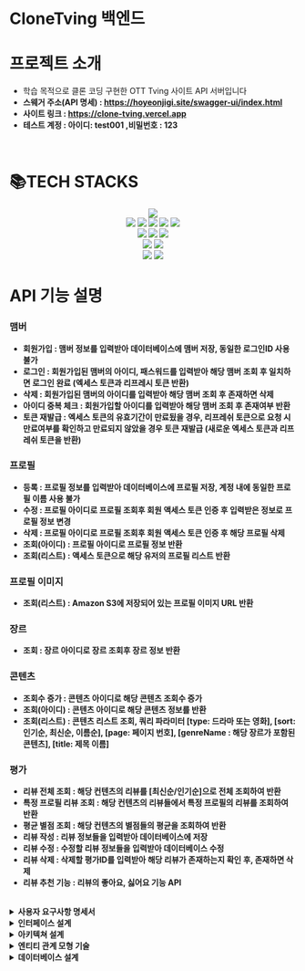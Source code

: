 # CloneTving 백엔드

# 프로젝트 소개
- 학습 목적으로 클론 코딩 구현한 OTT Tving 사이트 API 서버입니다
- <b> 스웨거 주소(API 명세) : https://hoyeonjigi.site/swagger-ui/index.html </b>
- <b> 사이트 링크 : https://clone-tving.vercel.app </b>
- <b> 테스트 계정 : 아이디: test001 ,비밀번호 : 123

<br>

<div>
<h1>📚TECH STACKS</h1></div>
<div align=center> 
  <img src="https://img.shields.io/badge/java-007396?style=for-the-badge&logo=java&logoColor=white"> 
  <br>
  <img src="https://img.shields.io/badge/spring-6DB33F?style=for-the-badge&logo=spring&logoColor=white"/>
  <img src="https://img.shields.io/badge/springboot-6DB33F?style=for-the-badge&logo=springboot&logoColor=white"/>
  <img src="https://img.shields.io/badge/jpa-003545?style=for-the-badge&logo=jpa&logoColor=white"/>
  <img src="https://img.shields.io/badge/springdatajpa-6DB33F?style=for-the-badge&logo=springdatajpa&logoColor=white"/>
  <img src="https://img.shields.io/badge/springsecurity-6DB33F?style=for-the-badge&logo=springsecurity&logoColor=white"/>
  <br>
  <img src="https://img.shields.io/badge/mysql-4479A1?style=for-the-badge&logo=mysql&logoColor=white"/>
  <img src="https://img.shields.io/badge/redis-FF4438?style=for-the-badge&logo=redis&logoColor=white"/>
  <img src="https://img.shields.io/badge/querydsl-4169E1?style=for-the-badge&logo=querydsl&logoColor=white"/>
  <br>
  <img src="https://img.shields.io/badge/amazonec2-FF9900?style=for-the-badge&logo=amazonec2&logoColor=white"/>
  <img src="https://img.shields.io/badge/amazons3-569A31?style=for-the-badge&logo=amazonec2&logoColor=white"/>
  <br>
  <img src="https://img.shields.io/badge/git-F05032?style=for-the-badge&logo=git&logoColor=white"/>
  <img src="https://img.shields.io/badge/github-181717?style=for-the-badge&logo=github&logoColor=white"/>
  <br>
</div>

# API 기능 설명 
### 맴버
- 회원가입 : 맴버 정보를 입력받아 데이터베이스에 맴버 저장, 동일한 로그인ID 사용 불가
- 로그인 : 회원가입된 맴버의 아이디, 패스워드를 입력받아 해당 맴버 조회 후 일치하면 로그인 완료 (엑세스 토큰과 리프레시 토큰 반환)
- 삭제 : 회원가입된 맴버의 아이디를 입력받아 해당 맴버 조회 후 존재하면 삭제
- 아이디 중복 체크 : 회원가입할 아이디를 입력받아 해당 맴버 조회 후 존재여부 반환
- 토큰 재발급 : 엑세스 토큰의 유효기간이 만료됬을 경우, 리프레쉬 토큰으로 요청 시 만료여부를 확인하고 만료되지 않았을 경우 토큰 재발급 (새로운 엑세스 토큰과 리프레쉬 토큰을 반환)

### 프로필
- 등록 : 프로필 정보를 입력받아 데이터베이스에 프로필 저장, 계정 내에 동일한 프로필 이름 사용 불가
- 수정 : 프로필 아이디로 프로필 조회후 회원 액세스 토큰 인증 후 입력받은 정보로 프로필 정보 변경
- 삭제 : 프로필 아이디로 프로필 조회후 회원 액세스 토큰 인증 후 해당 프로필 삭제
- 조회(아이디) : 프로필 아이디로 프로필 정보 반환
- 조회(리스트) : 액세스 토큰으로 해당 유저의 프로필 리스트 반환

### 프로필 이미지
- 조회(리스트) : Amazon S3에 저장되어 있는 프로필 이미지 URL 반환

### 장르 
- 조회 : 장르 아이디로 장르 조회후 장르 정보 반환

### 콘텐츠
- 조회수 증가 : 콘텐츠 아이디로 해당 콘텐츠 조회수 증가
- 조회(아이디) : 콘텐츠 아이디로 해당 콘텐츠 정보를 반환
- 조회(리스트) : 콘텐츠 리스트 조회, 쿼리 파라미터 [type: 드라마 또는 영화], [sort: 인기순, 최신순, 이름순], [page: 페이지 번호], [genreName : 해당 장르가 포함된 콘텐츠], [title: 제목 이름]

### 평가
- 리뷰 전체 조회 : 해당 컨텐츠의 리뷰를 [최신순/인기순]으로 전체 조회하여 반환
- 특정 프로필 리뷰 조회 : 해당 컨텐츠의 리뷰들에서 특정 프로필의 리뷰를 조회하여 반환 
- 평균 별점 조회 : 해당 컨텐츠의 별점들의 평균을 조회하여 반환
- 리뷰 작성 : 리뷰 정보들을 입력받아 데이터베이스에 저장 
- 리뷰 수정 : 수정할 리뷰 정보들을 입력받아 데이터베이스 수정
- 리뷰 삭제 : 삭제할 평가ID를 입력받아 해당 리뷰가 존재하는지 확인 후, 존재하면 삭제
- 리뷰 추천 기능 : 리뷰의 좋아요, 싫어요 기능 API

<br/>

<details>
    <summary> 사용자 요구사항 명세서</summary>
    <div>
      <ul style="font">
        <li>
          회원가입
          <ol style="list-style-type:upper-roman">
            <li>
              회원가입 정보는 다음과 같다
              <ul>
                <li>
                  아이디: 5~20자의 영문 소문자, 숫자만 사용가능
                </li>
                <li>
                  비밀번호 : 8~16자의 영문 대/소문자, 숫자, 특수문자를 사용
                </li>
                <li>
                  기타정보 : 이메일, 성인여부, 서비스 이용여부, 마케팅 정보 SMS 수신 여부, 마케팅 정보 이메일 수신 여부
                </li>
              </ul>
            </li>
            <li>
              가입 절차
              <ul>
                <li>
                  중복 아이디 확인
                </li>
                <li>
                  비밀번호 입력 값과 비밀번호 확인 입력 값이 일치하는지 검증
                </li>
                <li>
                  모든 입력값 검증 수행 후 회원가입 로직 실행
                </li>
                <li>
                  회원가입이 완료되면 201응답 코드와 간단한 회원 정보 반환
                </li>
              </ul>
            </li>
          </ol>
        </li>
        <li>
          로그인
          <ol style="list-style-type:upper-roman">
            <li>
              로그인 시도
              <ul>
                <li>아이디 비밀번호 일치시 로그인 성공</li>
              <li>
              자동로그인 체크박스 선택시 자동로그인
            </li>
              </ul>
            </li>
          </ol>
        </li>
        <li>
          사용자 프로필
          <ol style="list-style-type:upper-roman">
            <li>
              프로필 등록
              <ul>
                <li>
                  사용자는 자신이 사용할 프로필을 등록 할 수 있음
                </li>
                <li>
                  프로필 등록 정보는 프로필 이름, 프로필 이미지, 성인 여부로 구성
                </li>
              </ul>
            </li>
            <li>
              프로필 수정 
              <ul>
                <li>
                  사용자는 프로필 이름과 이미지 그리고 성인여부를 수정 가능
                </li>
              </ul>
            </li>
            <li>
              프로필 삭제
              <ul>
                <li>
                  사용자는 등록된 프로필을 삭제 가능
                </li>
              </ul>
            </li>
          </ol>
        </li>
        <li>
          컨텐츠 조회
          <ol style="list-style-type:upper-roman">
            <li>
              장르별 컨텐츠 조회
                <ul>
                    <li>
                        사용자는 로맨스, 액션 등 장르별로 분류된 컨텐츠를 조회할 수 있다
                    </li> 
                </ul>
            </li>
            <li>
              인기 컨텐츠 조회
                <ul>
                    <li>
                        추천수가 많은 순으로 인기있는 컨텐츠를 조회할 수 있다
                    </li>
                </ul>
            </li>
            <li>
              제목 검색으로 조회
                <ul>
                    <li>
                        제목을 입력해 일치하는 컨텐츠를 조회할 수 있음
                    </li>
                </ul>
            </li>
          </ol>
        </li>
        <li>
          기타
          <ol style="list-style-type:upper-roman">
            <li>
              리뷰 등록
                <ul>
                    <li>
                        사용자는 컨텐츠마다 별점 및 한줄평 작성 가능
                    </li>
                </ul>
            </li>
            <li>
              찜 등록
                <ul>
                    <li>
                        자신이 원하는 컨텐츠를 찜 목록에 등록 가능
                    </li>
                </ul>
            </li>
          </ol>
        </li>
      </ul>
    </div>
</details>
<details>
  <summary>
      인터페이스 설계
  </summary>
</details>
<details>
  <summary>
      아키텍쳐 설계
  </summary> 
    <div>
        <br>
        <p align="center"><img src="https://github.com/hoyeonjigi/CloneTving_BackEnd/assets/105578140/c9141693-2896-426f-8361-81d8d1dcfde8"></p>
    </div>
</details>
<details>
  <summary>
      엔티티 관계 모형 기술
  </summary>
    <img width="814" alt="스크린샷 2024-07-12 오후 2 46 09" src="https://github.com/user-attachments/assets/8ad85571-5092-4951-be8d-aef0692782c6">
</details>
<details>
  <summary>
      데이터베이스 설계
  </summary>
    <img width="890" alt="스크린샷 2024-07-12 오후 2 40 11" src="https://github.com/user-attachments/assets/3675ced7-3631-4cba-9089-f36227493045">
</details>

